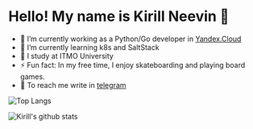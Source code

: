 # Hello! My name is Kirill Neevin 👋

- 🤔 I’m currently working as a Python/Go developer in [Yandex.Cloud](https://cloud.yandex.com/en)
- 🌱 I’m currently learning k8s and SaltStack
- 🔭 I study at ITMO University
- ⚡ Fun fact: In my free time, I enjoy skateboarding and playing board games.
- 💬 To reach me write in [telegram](https://t.me/neevin)


![Top Langs](https://github-readme-stats.vercel.app/api/top-langs/?username=neevink&layout=compact&langs_count=6&theme=dracula)

![Kirill's github stats](https://github-readme-stats.vercel.app/api?username=neevink&count_private=true&show_icons=true&theme=dracula)

<!--
**neevink/neevink** is a ✨ _special_ ✨ repository because its `README.md` (this file) appears on your GitHub profile.
Here are some ideas to get you started:
- 🔭 I’m currently working on ...
- 🌱 I’m currently learning ...
- 👯 I’m looking to collaborate on ...
- 🤔 I’m looking for help with ...
- 💬 Ask me about ...
- 📫 How to reach me: ...
- 😄 Pronouns: ...
- ⚡ Fun fact: ...
-->
